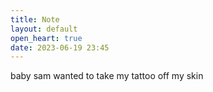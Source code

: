 ```yaml
---
title: Note
layout: default
open_heart: true
date: 2023-06-19 23:45
---
```


baby sam wanted to take my tattoo off my skin
